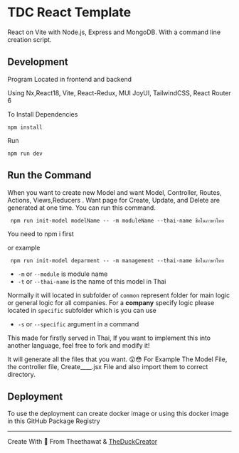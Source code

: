 # TDC React Template

React on Vite with Node.js, Express and MongoDB. With a command line creation script.

## Development

Program Located in frontend and backend

Using Nx,React18, Vite, React-Redux, MUI JoyUI, TailwindCSS, React Router 6

To Install Dependencies

```
npm install
```

Run

```
npm run dev
```

## Run the Command

When you want to create new Model and want Model, Controller, Routes, Actions, Views,Reducers .
Want page for Create, Update, and Delete are generated at one time. You can run this command.

```
 npm run init-model modelName -- -m moduleName --thai-name ชื่อในภาษาไทย
```

You need to npm i first

or example

```
 npm run init-model deparment -- -m management --thai-name ชื่อในภาษาไทย
```

- `-m` or `--module` is module name
- `-t` or `--thai-name` is the name of this model in Thai

Normally it will located in subfolder of `common` represent folder for main logic or general logic for all companies.
For a **company** specify logic please located in `specific` subfolder which is you can use

- `-s` or `--specific` argument in a command

This made for firstly served in Thai, If you want to implement this into another language, feel free to fork and modify it!

It will generate all the files that you want. 😲😳 For Example
The Model File, the controller file, Create\_\_\_\_.jsx File and also import them to correct directory.

## Deployment

To use the deployment can create docker image or using this docker image in this GitHub Package Registry

---

Create With 🩷 From Theethawat & [TheDuckCreator](https://theduckcreator.in.th)
